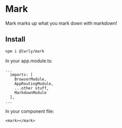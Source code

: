 Mark
====

Mark marks up what you mark down with markdown!

## Install

```
npm i @lwrly/mark
```

In your app.module.ts:
```
...
  imports: [
    BrowserModule,
    AppRoutingModule,
    ...other stuff,
    MarkdownModule
  ],
...
```

In your component file:
```
<mark></mark>
```